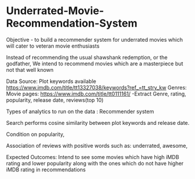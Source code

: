 # Underrated-Movie-Recommendation-System
Objective - to build a recommender system for underrated movies which will cater to veteran movie enthusiasts


Instead of recommending the usual  shawshank redemption, or the godfather, We intend to recommend movies which are a masterpiece but not that well known 




Data Source: Plot keywords available
https://www.imdb.com/title/tt13327038/keywords?ref_=tt_stry_kw
Genres: 
Movie pages: https://www.imdb.com/title/tt0111161/
-Extract Genre, rating, popularity, release date, reviews(top 10)



Types of analytics to run on the data :
Recommender system

Search performs cosine similarity between plot keywords and release date. 

Condition on popularity, 

Association of reviews with positive words such as: underrated, awesome, 

Expected Outcomes:
Intend to see some movies which have high iMDB rating and lower popularity along with the ones which do not have higher iMDB rating in recommendations
